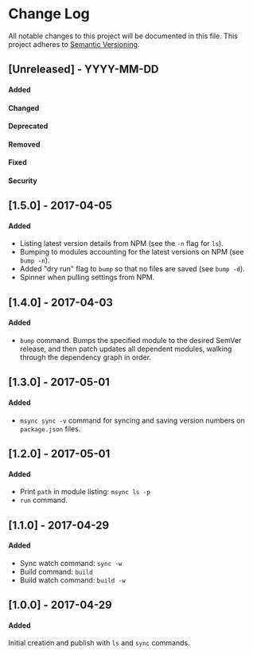 # Change Log
All notable changes to this project will be documented in this file.
This project adheres to [Semantic Versioning](http://semver.org/).


## [Unreleased] - YYYY-MM-DD
#### Added
#### Changed
#### Deprecated
#### Removed
#### Fixed
#### Security


## [1.5.0] - 2017-04-05
#### Added
- Listing latest version details from NPM (see the `-n` flag for `ls`).
- Bumping to modules accounting for the latest versions on NPM (see `bump -n`).
- Added "dry run" flag to `bump` so that no files are saved (see `bump -d`).
- Spinner when pulling settings from NPM.



## [1.4.0] - 2017-04-03
#### Added
- `bump` command. Bumps the specified module to the desired SemVer release, and then patch updates all dependent modules, walking through the dependency graph in order.
  


## [1.3.0] - 2017-05-01
#### Added
- `msync sync -v` command for syncing and saving version numbers on `package.json` files.


## [1.2.0] - 2017-05-01
#### Added
- Print `path` in module listing: `msync ls -p`
- `run` command.



## [1.1.0] - 2017-04-29
#### Added
- Sync watch command: `sync -w`
- Build command: `build`
- Build watch command: `build -w`



## [1.0.0] - 2017-04-29
#### Added
Initial creation and publish with `ls` and `sync` commands.
